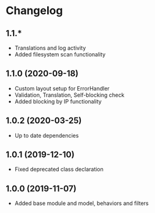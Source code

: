 Changelog
=========

## 1.1.*
 * Translations and log activity
 * Added filesystem scan functionality
 
## 1.1.0 (2020-09-18)
 * Custom layout setup for ErrorHandler
 * Validation, Translation, Self-blocking check
 * Added blocking by IP functionality

## 1.0.2 (2020-03-25)
 * Up to date dependencies
 
## 1.0.1 (2019-12-10)
 * Fixed deprecated class declaration

## 1.0.0 (2019-11-07)
 * Added base module and model, behaviors and filters